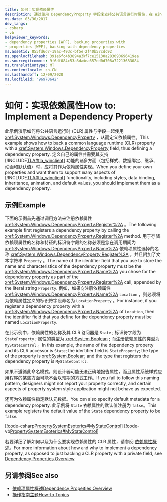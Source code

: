 ```yaml
---
title: 如何：实现依赖属性
description: 通过使用 DependencyProperty 字段来支持公共语言运行时属性，在 Windows Presentation Foundation 中定义依赖属性。
ms.date: 03/30/2017
dev_langs:
- csharp
- vb
helpviewer_keywords:
- dependency properties [WPF], backing properties with
- properties [WPF], backing with dependency properties
ms.assetid: 855fd6d7-19ac-493c-bf5e-2f40b57cdc92
ms.openlocfilehash: 391e6fc4b3894a3bf7ce15130a283090696419ea
ms.sourcegitcommit: 9f6df084c53a3da0ea657ed0d708a72213683084
ms.translationtype: MT
ms.contentlocale: zh-CN
ms.lasthandoff: 12/09/2020
ms.locfileid: "96970642"
---
```

# <a name="how-to-implement-a-dependency-property"></a><span data-ttu-id="b00f0-103">如何：实现依赖属性</span><span class="sxs-lookup"><span data-stu-id="b00f0-103">How to: Implement a Dependency Property</span></span>
<span data-ttu-id="b00f0-104">此示例演示如何将公共语言运行时 (CLR) 属性与字段一起使用 <xref:System.Windows.DependencyProperty> ，从而定义依赖属性。</span><span class="sxs-lookup"><span data-stu-id="b00f0-104">This example shows how to back a common language runtime (CLR) property with a <xref:System.Windows.DependencyProperty> field, thus defining a dependency property.</span></span> <span data-ttu-id="b00f0-105">定义自己的属性并需要其支持 [!INCLUDE[TLA#tla_winclient](../../../includes/tlasharptla-winclient-md.md)] 功能的诸多方面（包括样式、数据绑定、继承、动画和默认值）时，应将其作为依赖属性实现。</span><span class="sxs-lookup"><span data-stu-id="b00f0-105">When you define your own properties and want them to support many aspects of [!INCLUDE[TLA#tla_winclient](../../../includes/tlasharptla-winclient-md.md)] functionality, including styles, data binding, inheritance, animation, and default values, you should implement them as a dependency property.</span></span>  
  
## <a name="example"></a><span data-ttu-id="b00f0-106">示例</span><span class="sxs-lookup"><span data-stu-id="b00f0-106">Example</span></span>  
 <span data-ttu-id="b00f0-107">下面的示例首先通过调用方法来注册依赖属性 <xref:System.Windows.DependencyProperty.Register%2A> 。</span><span class="sxs-lookup"><span data-stu-id="b00f0-107">The following example first registers a dependency property by calling the <xref:System.Windows.DependencyProperty.Register%2A> method.</span></span> <span data-ttu-id="b00f0-108">用于存储依赖项属性的名称和特征的标识符字段的名称必须是您在调用期间为 <xref:System.Windows.DependencyProperty.Name%2A> 依赖项属性选择的名称 <xref:System.Windows.DependencyProperty.Register%2A> ，并且附加了文本字符串 `Property` 。</span><span class="sxs-lookup"><span data-stu-id="b00f0-108">The name of the identifier field that you use to store the name and characteristics of the dependency property must be the <xref:System.Windows.DependencyProperty.Name%2A> you chose for the dependency property as part of the <xref:System.Windows.DependencyProperty.Register%2A> call, appended by the literal string `Property`.</span></span> <span data-ttu-id="b00f0-109">例如，如果向注册依赖属性 <xref:System.Windows.DependencyProperty.Name%2A> `Location` ，则必须将为依赖属性定义的标识符字段命名为 `LocationProperty` 。</span><span class="sxs-lookup"><span data-stu-id="b00f0-109">For instance, if you register a dependency property with a <xref:System.Windows.DependencyProperty.Name%2A> of `Location`, then the identifier field that you define for the dependency property must be named `LocationProperty`.</span></span>  
  
 <span data-ttu-id="b00f0-110">在此示例中，依赖属性的名称及其 CLR 访问器是 `State` ; 标识符字段为 `StateProperty` ; 属性的类型为 <xref:System.Boolean> ; 而注册依赖属性的类型为 `MyStateControl` 。</span><span class="sxs-lookup"><span data-stu-id="b00f0-110">In this example, the name of the dependency property and its CLR accessor is `State`; the identifier field is `StateProperty`; the type of the property is <xref:System.Boolean>; and the type that registers the dependency property is `MyStateControl`.</span></span>  
  
 <span data-ttu-id="b00f0-111">如果不遵循此命名模式，则设计器可能无法正确地报告属性，而且属性系统样式应用程序的某些方面可能不会以预期的方式工作。</span><span class="sxs-lookup"><span data-stu-id="b00f0-111">If you fail to follow this naming pattern, designers might not report your property correctly, and certain aspects of property system style application might not behave as expected.</span></span>  
  
 <span data-ttu-id="b00f0-112">还可为依赖属性指定默认元数据。</span><span class="sxs-lookup"><span data-stu-id="b00f0-112">You can also specify default metadata for a dependency property.</span></span> <span data-ttu-id="b00f0-113">此示例将 `State` 依赖属性的默认值注册为 `false`。</span><span class="sxs-lookup"><span data-stu-id="b00f0-113">This example registers the default value of the `State` dependency property to be `false`.</span></span>  
  
 [!code-csharp[PropertySystemEsoterics#MyStateControl](~/samples/snippets/csharp/VS_Snippets_Wpf/PropertySystemEsoterics/CSharp/SDKSampleLibrary/class1.cs#mystatecontrol)]
 [!code-vb[PropertySystemEsoterics#MyStateControl](~/samples/snippets/visualbasic/VS_Snippets_Wpf/PropertySystemEsoterics/visualbasic/sdksamplelibrary/class1.vb#mystatecontrol)]  
  
 <span data-ttu-id="b00f0-114">若要详细了解如何以及为什么要实现依赖属性的 CLR 属性，请参阅 [依赖属性概述](dependency-properties-overview.md)。</span><span class="sxs-lookup"><span data-stu-id="b00f0-114">For more information about how and why to implement a dependency property, as opposed to just backing a CLR property with a private field, see [Dependency Properties Overview](dependency-properties-overview.md).</span></span>  
  
## <a name="see-also"></a><span data-ttu-id="b00f0-115">另请参阅</span><span class="sxs-lookup"><span data-stu-id="b00f0-115">See also</span></span>

- [<span data-ttu-id="b00f0-116">依赖项属性概述</span><span class="sxs-lookup"><span data-stu-id="b00f0-116">Dependency Properties Overview</span></span>](dependency-properties-overview.md)
- [<span data-ttu-id="b00f0-117">操作指南主题</span><span class="sxs-lookup"><span data-stu-id="b00f0-117">How-to Topics</span></span>](properties-how-to-topics.md)
